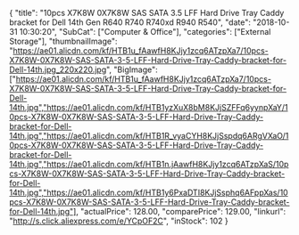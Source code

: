{
	"title": "10pcs X7K8W  0X7K8W  SAS   SATA 3.5  LFF Hard Drive Tray Caddy bracket for Dell 14th Gen R640 R740 R740xd R940 R540",
	"date": "2018-10-31 10:30:20",
	"SubCat": ["Computer & Office"],
	"categories": ["External Storage"],
	"thumbnailImage": "https://ae01.alicdn.com/kf/HTB1u_fAawfH8KJjy1zcq6ATzpXa7/10pcs-X7K8W-0X7K8W-SAS-SATA-3-5-LFF-Hard-Drive-Tray-Caddy-bracket-for-Dell-14th.jpg_220x220.jpg",
	"BigImage": ["https://ae01.alicdn.com/kf/HTB1u_fAawfH8KJjy1zcq6ATzpXa7/10pcs-X7K8W-0X7K8W-SAS-SATA-3-5-LFF-Hard-Drive-Tray-Caddy-bracket-for-Dell-14th.jpg","https://ae01.alicdn.com/kf/HTB1yzXuX8bM8KJjSZFFq6yynpXaY/10pcs-X7K8W-0X7K8W-SAS-SATA-3-5-LFF-Hard-Drive-Tray-Caddy-bracket-for-Dell-14th.jpg","https://ae01.alicdn.com/kf/HTB1R_vyaCYH8KJjSspdq6ARgVXaO/10pcs-X7K8W-0X7K8W-SAS-SATA-3-5-LFF-Hard-Drive-Tray-Caddy-bracket-for-Dell-14th.jpg","https://ae01.alicdn.com/kf/HTB1n.jAawfH8KJjy1zcq6ATzpXaS/10pcs-X7K8W-0X7K8W-SAS-SATA-3-5-LFF-Hard-Drive-Tray-Caddy-bracket-for-Dell-14th.jpg","https://ae01.alicdn.com/kf/HTB1y6PxaDTI8KJjSsphq6AFppXas/10pcs-X7K8W-0X7K8W-SAS-SATA-3-5-LFF-Hard-Drive-Tray-Caddy-bracket-for-Dell-14th.jpg"],
	"actualPrice": 128.00,
	"comparePrice": 129.00,
	"linkurl": "http://s.click.aliexpress.com/e/YCpOF2C",
	"inStock": 102
}
